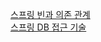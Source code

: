 [스프링 빈과 의존 관계](https://kihyunhong.tistory.com/139)  
[스프링 DB 접근 기술](https://kihyunhong.tistory.com/141)
